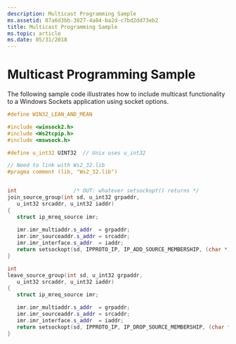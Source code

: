 ```yaml
---
description: Multicast Programming Sample
ms.assetid: 87a6d3bb-3827-4a84-ba2d-c7bd2dd73eb2
title: Multicast Programming Sample
ms.topic: article
ms.date: 05/31/2018
---
```


# Multicast Programming Sample

The following sample code illustrates how to include multicast functionality to a Windows Sockets application using socket options.


```C++
#define WIN32_LEAN_AND_MEAN

#include <winsock2.h>
#include <Ws2tcpip.h>
#include <mswsock.h>

#define u_int32 UINT32  // Unix uses u_int32

// Need to link with Ws2_32.lib
#pragma comment (lib, "Ws2_32.lib")


int                  /* OUT: whatever setsockopt() returns */
join_source_group(int sd, u_int32 grpaddr, 
   u_int32 srcaddr, u_int32 iaddr)
{
   struct ip_mreq_source imr; 
   
   imr.imr_multiaddr.s_addr  = grpaddr;
   imr.imr_sourceaddr.s_addr = srcaddr;
   imr.imr_interface.s_addr  = iaddr;
   return setsockopt(sd, IPPROTO_IP, IP_ADD_SOURCE_MEMBERSHIP, (char *) &imr, sizeof(imr));  
}

int
leave_source_group(int sd, u_int32 grpaddr, 
   u_int32 srcaddr, u_int32 iaddr)
{
   struct ip_mreq_source imr;

   imr.imr_multiaddr.s_addr  = grpaddr;
   imr.imr_sourceaddr.s_addr = srcaddr;
   imr.imr_interface.s_addr  = iaddr;
   return setsockopt(sd, IPPROTO_IP, IP_DROP_SOURCE_MEMBERSHIP, (char *) &imr, sizeof(imr));
}
```



 

 



